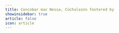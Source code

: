```yaml
---
title: Concobar mac Nessa, Cúchulainn fostered by 
showinsidebar: true 
article: false 
icon: article 
---
```

